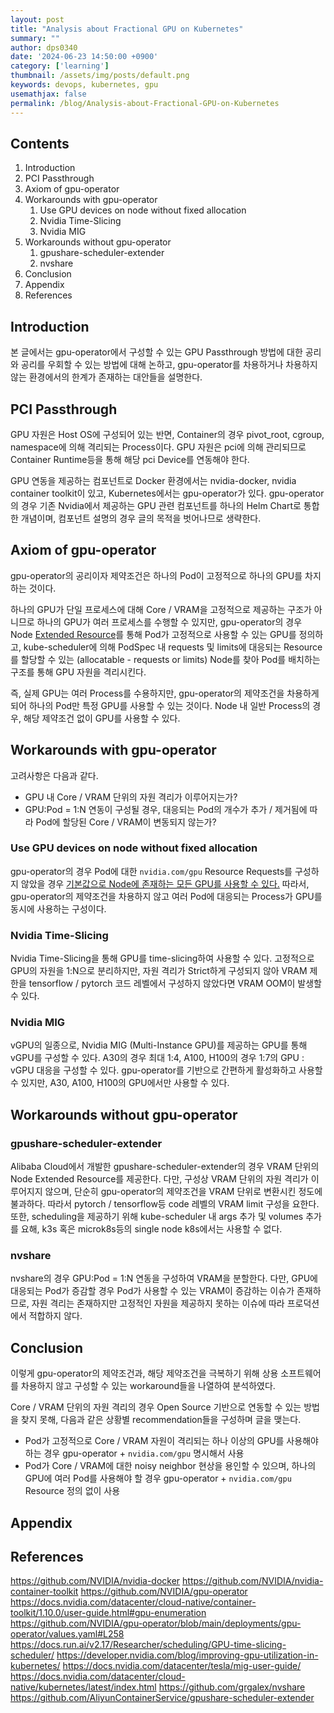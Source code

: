 ```yaml
---
layout: post
title: "Analysis about Fractional GPU on Kubernetes"
summary: ""
author: dps0340
date: '2024-06-23 14:50:00 +0900'
category: ['learning']
thumbnail: /assets/img/posts/default.png
keywords: devops, kubernetes, gpu
usemathjax: false
permalink: /blog/Analysis-about-Fractional-GPU-on-Kubernetes
---
```



Contents
--------
1. Introduction
2. PCI Passthrough
3. Axiom of gpu-operator
4. Workarounds with gpu-operator
    1. Use GPU devices on node without fixed allocation
    2. Nvidia Time-Slicing
    3. Nvidia MIG
5. Workarounds without gpu-operator
    1. gpushare-scheduler-extender
    2. nvshare
7. Conclusion
8. Appendix
0. References



## Introduction
본 글에서는 gpu-operator에서 구성할 수 있는 GPU Passthrough 방법에 대한 공리와 공리를 우회할 수 있는 방법에 대해 논하고, gpu-operator를 차용하거나 차용하지 않는 환경에서의 한계가 존재하는 대안들을 설명한다.
## PCI Passthrough
GPU 자원은 Host OS에 구성되어 있는 반면, Container의 경우 pivot_root, cgroup, namespace에 의해 격리되는 Process이다. GPU 자원은 pci에 의해 관리되므로 Container Runtime등을 통해 해당 pci Device를 연동해야 한다.

GPU 연동을 제공하는 컴포넌트로 Docker 환경에서는 nvidia-docker, nvidia container toolkit이 있고, Kubernetes에서는 gpu-operator가 있다. gpu-operator의 경우 기존 Nvidia에서 제공하는 GPU 관련 컴포넌트를 하나의 Helm Chart로 통합한 개념이며, 컴포넌트 설명의 경우 글의 목적을 벗어나므로 생략한다.
## Axiom of gpu-operator
gpu-operator의 공리이자 제약조건은 하나의 Pod이 고정적으로 하나의 GPU를 차지하는 것이다.

하나의 GPU가 단일 프로세스에 대해 Core / VRAM을 고정적으로 제공하는 구조가 아니므로 하나의 GPU가 여러 프로세스를 수행할 수 있지만, gpu-operator의 경우 Node [Extended Resource](https://kubernetes.io/docs/tasks/administer-cluster/extended-resource-node/)를 통해 Pod가 고정적으로 사용할 수 있는 GPU를 정의하고, kube-scheduler에 의해 PodSpec 내 requests 및 limits에 대응되는 Resource를 할당할 수 있는 (allocatable - requests or limits) Node를 찾아 Pod를 배치하는 구조를 통해 GPU 자원을 격리시킨다.

즉, 실제 GPU는 여러 Process를 수용하지만, gpu-operator의 제약조건을 차용하게 되어 하나의 Pod만 특정 GPU를 사용할 수 있는 것이다. Node 내 일반 Process의 경우, 해당 제약조건 없이 GPU를 사용할 수 있다.
## Workarounds with gpu-operator
고려사항은 다음과 같다.
* GPU 내 Core / VRAM 단위의 자원 격리가 이루어지는가?
* GPU:Pod = 1:N 연동이 구성될 경우, 대응되는 Pod의 개수가 추가 / 제거됨에 따라 Pod에 할당된 Core / VRAM이 변동되지 않는가?
### Use GPU devices on node without fixed allocation
gpu-operator의 경우 Pod에 대한 `nvidia.com/gpu` Resource Requests를 구성하지 않았을 경우 [기본값으로 Node에 존재하는 모든 GPU를 사용할 수 있다.](https://github.com/NVIDIA/k8s-device-plugin/issues/61)
따라서, gpu-operator의 제약조건을 차용하지 않고 여러 Pod에 대응되는 Process가 GPU를 동시에 사용하는 구성이다.
### Nvidia Time-Slicing
Nvidia Time-Slicing을 통해 GPU를 time-slicing하여 사용할 수 있다.
고정적으로 GPU의 자원을 1:N으로 분리하지만, 자원 격리가 Strict하게 구성되지 않아 VRAM 제한을 tensorflow / pytorch 코드 레벨에서 구성하지 않았다면 VRAM OOM이 발생할 수 있다.
### Nvidia MIG
vGPU의 일종으로, Nvidia MIG (Multi-Instance GPU)를 제공하는 GPU를 통해 vGPU를 구성할 수 있다.
A30의 경우 최대 1:4, A100, H100의 경우 1:7의 GPU : vGPU 대응을 구성할 수 있다.
gpu-operator를 기반으로 간편하게 활성화하고 사용할 수 있지만, A30, A100, H100의 GPU에서만 사용할 수 있다.
## Workarounds without gpu-operator
### gpushare-scheduler-extender
Alibaba Cloud에서 개발한 gpushare-scheduler-extender의 경우 VRAM 단위의 Node Extended Resource를 제공한다.
다만, 구성상 VRAM 단위의 자원 격리가 이루어지지 않으며, 단순히 gpu-operator의 제약조건을 VRAM 단위로 변환시킨 정도에 불과하다. 따라서 pytorch / tensorflow등 code 레벨의 VRAM limit 구성을 요한다.
또한, scheduling을 제공하기 위해 kube-scheduler 내 args 추가 및 volumes 추가를 요해, k3s 혹은 microk8s등의 single node k8s에서는 사용할 수 없다.
### nvshare
nvshare의 경우 GPU:Pod = 1:N 연동을 구성하여 VRAM을 분할한다.
다만, GPU에 대응되는 Pod가 증감할 경우 Pod가 사용할 수 있는 VRAM이 증감하는 이슈가 존재하므로, 자원 격리는 존재하지만 고정적인 자원을 제공하지 못하는 이슈에 따라 프로덕션에서 적합하지 않다.
## Conclusion
이렇게 gpu-operator의 제약조건과, 해당 제약조건을 극복하기 위해 상용 소프트웨어를 차용하지 않고 구성할 수 있는 workaround들을 나열하여 분석하였다.

Core / VRAM 단위의 자원 격리의 경우 Open Source 기반으로 연동할 수 있는 방법을 찾지 못해, 다음과 같은 상황별 recommendation들을 구성하며 글을 맺는다.

* Pod가 고정적으로 Core / VRAM 자원이 격리되는 하나 이상의 GPU를 사용해야 하는 경우 gpu-operator + `nvidia.com/gpu` 명시해서 사용
* Pod가 Core / VRAM에 대한 noisy neighbor 현상을 용인할 수 있으며, 하나의 GPU에 여러 Pod를 사용해야 할 경우 gpu-operator + `nvidia.com/gpu` Resource 정의 없이 사용
## Appendix
## References
https://github.com/NVIDIA/nvidia-docker
https://github.com/NVIDIA/nvidia-container-toolkit
https://github.com/NVIDIA/gpu-operator
https://docs.nvidia.com/datacenter/cloud-native/container-toolkit/1.10.0/user-guide.html#gpu-enumeration
https://github.com/NVIDIA/gpu-operator/blob/main/deployments/gpu-operator/values.yaml#L258
https://docs.run.ai/v2.17/Researcher/scheduling/GPU-time-slicing-scheduler/
https://developer.nvidia.com/blog/improving-gpu-utilization-in-kubernetes/
https://docs.nvidia.com/datacenter/tesla/mig-user-guide/
https://docs.nvidia.com/datacenter/cloud-native/kubernetes/latest/index.html
https://github.com/grgalex/nvshare
https://github.com/AliyunContainerService/gpushare-scheduler-extender
